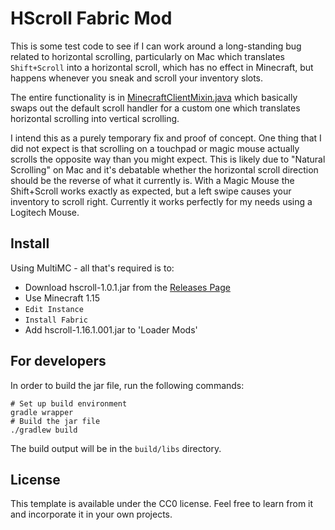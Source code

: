 # HScroll Fabric Mod

This is some test code to see if I can work around a long-standing bug related to horizontal
scrolling, particularly on Mac which translates `Shift+Scroll` into a horizontal scroll, which
has no effect in Minecraft, but happens whenever you sneak and scroll your inventory slots.

The entire functionality is in
[MinecraftClientMixin.java](src/main/java/net/fabricmc/andyvanee/mixin/MinecraftClientMixin.java)
which basically swaps out the default scroll handler for a custom one which translates
horizontal scrolling into vertical scrolling.

I intend this as a purely temporary fix and proof of concept. One thing that I did not expect is
that scrolling on a touchpad or magic mouse actually scrolls the opposite way than you might
expect. This is likely due to "Natural Scrolling" on Mac and it's debatable whether the
horizontal scroll direction should be the reverse of what it currently is. With a Magic Mouse
the Shift+Scroll works exactly as expected, but a left swipe causes your inventory to scroll
right. Currently it works perfectly for my needs using a Logitech Mouse.

## Install

Using MultiMC - all that's required is to:

-   Download hscroll-1.0.1.jar from the [Releases Page](https://github.com/andyvanee/hscroll/releases)
-   Use Minecraft 1.15
-   `Edit Instance`
-   `Install Fabric`
-   Add hscroll-1.16.1.001.jar to 'Loader Mods'

## For developers

In order to build the jar file, run the following commands:

```
# Set up build environment
gradle wrapper
# Build the jar file
./gradlew build
```

The build output will be in the `build/libs` directory.

## License

This template is available under the CC0 license. Feel free to learn from it and incorporate it in your own projects.
